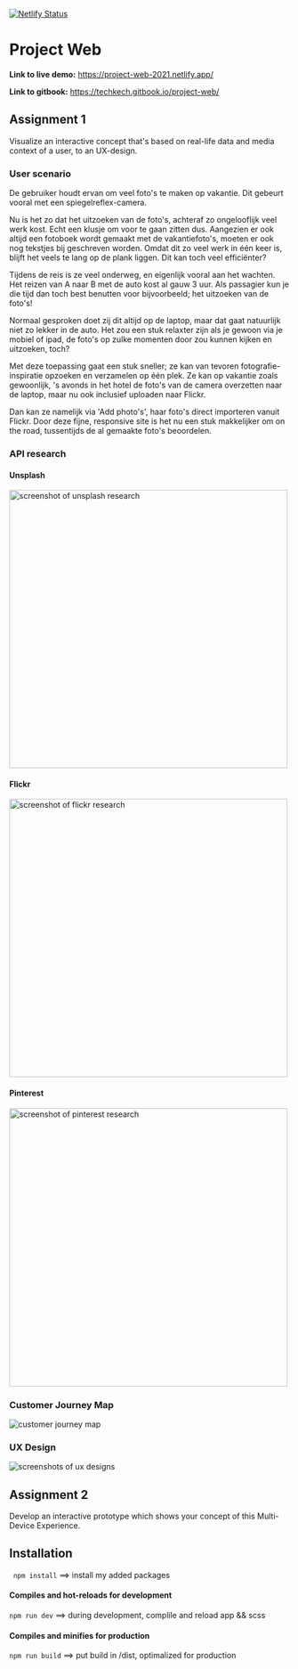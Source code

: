 [![Netlify Status](https://api.netlify.com/api/v1/badges/69690d4f-f2be-4992-8006-69c6e0a85e36/deploy-status)](https://app.netlify.com/sites/project-web-2021/deploys)

# Project Web

**Link to live demo:** https://project-web-2021.netlify.app/

**Link to gitbook:** https://techkech.gitbook.io/project-web/

## Assignment 1
Visualize an interactive concept that's based on real-life data and media context of a user, to an UX-design.

### User scenario
De gebruiker houdt ervan om veel foto's te maken op vakantie. Dit gebeurt vooral met een spiegelreflex-camera.

Nu is het zo dat het uitzoeken van de foto's, achteraf zo ongelooflijk veel werk kost. Echt een klusje om voor te gaan zitten dus. Aangezien er ook altijd een fotoboek wordt gemaakt met de vakantiefoto's, moeten er ook nog tekstjes bij geschreven worden. Omdat dit zo veel werk in één keer is, blijft het veels te lang op de plank liggen. Dit kan toch veel efficiënter?

Tijdens de reis is ze veel onderweg, en eigenlijk vooral aan het wachten. Het reizen van A naar B met de auto kost al gauw 3 uur. Als passagier kun je die tijd dan toch best benutten voor bijvoorbeeld; het uitzoeken van de foto's!

Normaal gesproken doet zij dit altijd op de laptop, maar dat gaat natuurlijk niet zo lekker in de auto. Het zou een stuk relaxter zijn als je gewoon via je mobiel of ipad, de foto's op zulke momenten door zou kunnen kijken en uitzoeken, toch?

Met deze toepassing gaat een stuk sneller; ze kan van tevoren fotografie-inspiratie opzoeken en verzamelen op één plek. Ze kan op vakantie zoals gewoonlijk, 's avonds in het hotel de foto's van de camera overzetten naar de laptop, maar nu ook inclusief uploaden naar Flickr.

Dan kan ze namelijk via 'Add photo's', haar foto's direct importeren vanuit Flickr. Door deze fijne, responsive site is het nu een stuk makkelijker om on the road, tussentijds de al gemaakte foto's beoordelen.

### API research
#### Unsplash

<img src="https://github.com/deannabosschert/project-web/blob/main/src/assets/img/assignments/unsplash_api_research.jpg" alt="screenshot of unsplash research" width="500">

#### Flickr
<img src="https://github.com/deannabosschert/project-web/blob/main/src/assets/img/assignments/flickr_api_research.jpg" alt="screenshot of flickr research" width="500">

#### Pinterest
<img src="https://github.com/deannabosschert/project-web/blob/main/src/assets/img/assignments/pinterest_api_research.jpg" alt="screenshot of pinterest research" width="500">

### Customer Journey Map
![customer journey map](https://github.com/deannabosschert/project-web/blob/main/src/assets/img/assignments/CJM.jpg)

### UX Design
![screenshots of ux designs](https://github.com/deannabosschert/project-web/blob/main/src/assets/img/assignments/UX_designs.jpg)

## Assignment 2
Develop an interactive prototype which shows your concept of this Multi-Device Experience.

## Installation
` npm install` ==> install my added packages

#### Compiles and hot-reloads for development
` npm run dev ` ==> during development, complile and reload app && scss

#### Compiles and minifies for production
`npm run build` ==> put build in /dist, optimalized for production
